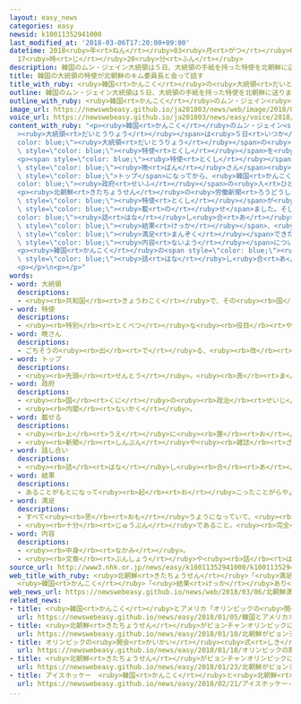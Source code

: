 ```yaml
---
layout: easy_news
categories: easy
newsid: k10011352941000
last_modified_at: '2018-03-06T17:20:00+09:00'
datetime: 2018<ruby>年<rt>ねん</rt></ruby>03<ruby>月<rt>がつ</rt></ruby>06<ruby>日<rt>にち</rt></ruby>
  17<ruby>時<rt>じ</rt></ruby>20<ruby>分<rt>ふん</rt></ruby>
description: 韓国のムン・ジェイン大統領は５日、大統領の手紙を持った特使を北朝鮮に送りました。
title: 韓国の大統領の特使が北朝鮮のキム委員長と会って話す
title_with_ruby: <ruby>韓国<rt>かんこく</rt></ruby>の<ruby>大統領<rt>だいとうりょう</rt></ruby>の<ruby>特使<rt>とくし</rt></ruby>が<ruby>北朝鮮<rt>きたちょうせん</rt></ruby>のキム<ruby>委員長<rt>いいんちょう</rt></ruby>と<ruby>会<rt>あ</rt></ruby>って<ruby>話<rt>はな</rt></ruby>す
outline: 韓国のムン・ジェイン大統領は５日、大統領の手紙を持った特使を北朝鮮に送りました。
outline_with_ruby: <ruby>韓国<rt>かんこく</rt></ruby>のムン・ジェイン<ruby>大統領<rt>だいとうりょう</rt></ruby>は<ruby>５日<rt>いつか</rt></ruby>、<ruby>大統領<rt>だいとうりょう</rt></ruby>の<ruby>手紙<rt>てがみ</rt></ruby>を<ruby>持<rt>も</rt></ruby>った<ruby>特使<rt>とくし</rt></ruby>を<ruby>北朝鮮<rt>きたちょうせん</rt></ruby>に<ruby>送<rt>おく</rt></ruby>りました。
image_url: https://newswebeasy.github.io/ja201803/news/web/image/2018/03/06/K10011352941_1803060918_1803060921_01_03.jpg
voice_url: https://newswebeasy.github.io/ja201803/news/easy/voice/2018/03/06/k10011352941000.mp3
content_with_ruby: "<p><ruby>韓国<rt>かんこく</rt></ruby>のムン・ジェイン<span style=\"color: blue;\"\
  ><ruby>大統領<rt>だいとうりょう</rt></ruby></span>は<ruby>５日<rt>いつか</rt></ruby>、<span style=\"\
  color: blue;\"><ruby>大統領<rt>だいとうりょう</rt></ruby></span>の<ruby>手紙<rt>てがみ</rt></ruby>を<ruby>持<rt>も</rt></ruby>った<span\
  \ style=\"color: blue;\"><ruby>特使<rt>とくし</rt></ruby></span>を<ruby>北朝鮮<rt>きたちょうせん</rt></ruby>に<ruby>送<rt>おく</rt></ruby>りました。</p>\n\
  <p><span style=\"color: blue;\"><ruby>特使<rt>とくし</rt></ruby></span>は、ピョンヤンで<ruby>北朝鮮<rt>きたちょうせん</rt></ruby>のキム・ジョンウン<ruby>朝鮮労働党委員長<rt>ちょうせんろうどうとういいんちょう</rt></ruby>と<ruby>会<rt>あ</rt></ruby>って<ruby>話<rt>はなし</rt></ruby>をしました。そのあと<ruby>一緒<rt>いっしょ</rt></ruby>に<span\
  \ style=\"color: blue;\"><ruby>晩<rt>ばん</rt></ruby>さん</span><ruby>会<rt>かい</rt></ruby>に<ruby>出席<rt>しゅっせき</rt></ruby>しました。キム<ruby>委員長<rt>いいんちょう</rt></ruby>が<ruby>北朝鮮<rt>きたちょうせん</rt></ruby>の<span\
  \ style=\"color: blue;\">トップ</span>になってから、<ruby>韓国<rt>かんこく</rt></ruby>の<span style=\"\
  color: blue;\"><ruby>政府<rt>せいふ</rt></ruby></span>の<ruby>人<rt>ひと</rt></ruby>と<ruby>会<rt>あ</rt></ruby>ったのは<ruby>初<rt>はじ</rt></ruby>めてです。</p>\n\
  <p><ruby>北朝鮮<rt>きたちょうせん</rt></ruby>の<ruby>労働新聞<rt>ろうどうしんぶん</rt></ruby>は<ruby>６日<rt>むいか</rt></ruby>、キム<ruby>委員長<rt>いいんちょう</rt></ruby>と<span\
  \ style=\"color: blue;\"><ruby>特使<rt>とくし</rt></ruby></span>が<ruby>話<rt>はな</rt></ruby>しているときの<ruby>写真<rt>しゃしん</rt></ruby>など１０<ruby>枚<rt>まい</rt></ruby>を<span\
  \ style=\"color: blue;\"><ruby>載<rt>の</rt></ruby>せ</span>ました。そして「<span style=\"\
  color: blue;\"><ruby>話<rt>はな</rt></ruby>し<ruby>合<rt>あ</rt></ruby>い</span>の<span\
  \ style=\"color: blue;\"><ruby>結果<rt>けっか</rt></ruby></span>、<ruby>韓国<rt>かんこく</rt></ruby>と<ruby>意見<rt>いけん</rt></ruby>が<ruby>合<rt>あ</rt></ruby>って<span\
  \ style=\"color: blue;\"><ruby>満足<rt>まんぞく</rt></ruby></span>できた」と<ruby>伝<rt>つた</rt></ruby>えましたが、<ruby>意見<rt>いけん</rt></ruby>の<span\
  \ style=\"color: blue;\"><ruby>内容<rt>ないよう</rt></ruby></span>については<ruby>書<rt>か</rt></ruby>いていません。</p>\n\
  <p><ruby>韓国<rt>かんこく</rt></ruby>の<span style=\"color: blue;\"><ruby>政府<rt>せいふ</rt></ruby></span>と<ruby>関係<rt>かんけい</rt></ruby>がある<ruby>人<rt>ひと</rt></ruby>は「<ruby>残念<rt>ざんねん</rt></ruby>な<span\
  \ style=\"color: blue;\"><ruby>話<rt>はな</rt></ruby>し<ruby>合<rt>あ</rt></ruby>い</span>にはならなかった」と<ruby>話<rt>はな</rt></ruby>しました。</p>\n\
  <p></p>\n<p></p>"
words:
- word: 大統領
  descriptions:
  - <ruby><rb>共和国</rb><rt>きょうわこく</rt></ruby>で、その<ruby><rb>国</rb><rt>くに</rt></ruby>を<ruby><rb>代表</rb><rt>だいひょう</rt></ruby>する<ruby><rb>人</rb><rt>ひと</rt></ruby>。
- word: 特使
  descriptions:
  - <ruby><rb>特別</rb><rt>とくべつ</rt></ruby>な<ruby><rb>役目</rb><rt>やくめ</rt></ruby>をもった<ruby><rb>使者</rb><rt>ししゃ</rt></ruby>。
- word: 晩さん
  descriptions:
  - ごちそうの<ruby><rb>出</rb><rt>で</rt></ruby>る、<ruby><rb>改</rb><rt>あらた</rt></ruby>まった<ruby><rb>夕食</rb><rt>ゆうしょく</rt></ruby>。
- word: トップ
  descriptions:
  - <ruby><rb>先頭</rb><rt>せんとう</rt></ruby>。<ruby><rb>真</rb><rt>ま</rt></ruby>っ<ruby><rb>先</rb><rt>さき</rt></ruby>。<ruby><rb>一番</rb><rt>いちばん</rt></ruby>。
- word: 政府
  descriptions:
  - <ruby><rb>国</rb><rt>くに</rt></ruby>の<ruby><rb>政治</rb><rt>せいじ</rt></ruby>を<ruby><rb>行</rb><rt>おこな</rt></ruby>うところ。
  - <ruby><rb>内閣</rb><rt>ないかく</rt></ruby>。
- word: 載せる
  descriptions:
  - <ruby><rb>上</rb><rt>うえ</rt></ruby>に<ruby><rb>置</rb><rt>お</rt></ruby>く。
  - <ruby><rb>新聞</rb><rt>しんぶん</rt></ruby>や<ruby><rb>雑誌</rb><rt>ざっし</rt></ruby>などの<ruby><rb>記事</rb><rt>きじ</rt></ruby>にする。
- word: 話し合い
  descriptions:
  - <ruby><rb>話</rb><rt>はな</rt></ruby>し<ruby><rb>合</rb><rt>あ</rt></ruby>うこと。<ruby><rb>相談</rb><rt>そうだん</rt></ruby>。
- word: 結果
  descriptions:
  - あることがもとになって<ruby><rb>起</rb><rt>お</rt></ruby>こったことがらやようす。
- word: 満足
  descriptions:
  - すべて<ruby><rb>思</rb><rt>おも</rt></ruby>うようになっていて、<ruby><rb>不平</rb><rt>ふへい</rt></ruby>や<ruby><rb>不満</rb><rt>ふまん</rt></ruby>のないこと。
  - <ruby><rb>十分</rb><rt>じゅうぶん</rt></ruby>であること。<ruby><rb>完全</rb><rt>かんぜん</rt></ruby>。
- word: 内容
  descriptions:
  - <ruby><rb>中身</rb><rt>なかみ</rt></ruby>。
  - <ruby><rb>文章</rb><rt>ぶんしょう</rt></ruby>や<ruby><rb>話</rb><rt>はなし</rt></ruby>によって、<ruby><rb>表</rb><rt>あらわ</rt></ruby>されたもの。
source_url: http://www3.nhk.or.jp/news/easy/k10011352941000/k10011352941000.html
web_title_with_ruby: <ruby>北朝鮮<rt>きたちょうせん</rt></ruby>「<ruby>満足<rt>まんぞく</rt></ruby>いく<ruby>合意<rt>ごうい</rt></ruby>」
  <ruby>韓国<rt>かんこく</rt></ruby>「<ruby>結果<rt>けっか</rt></ruby>あり<ruby>失望<rt>しつぼう</rt></ruby>させるものでない」
web_news_url: https://newswebeasy.github.io/news/web/2018/03/06/北朝鮮満足いく合意-韓国結果あり失望させるものでない
related_news:
- title: <ruby>韓国<rt>かんこく</rt></ruby>とアメリカ「オリンピックの<ruby>間<rt>あいだ</rt></ruby>は<ruby>軍<rt>ぐん</rt></ruby>の<ruby>訓練<rt>くんれん</rt></ruby>をしない」
  url: https://newswebeasy.github.io/news/easy/2018/01/05/韓国とアメリカオリンピックの間は軍の訓練をしない
- title: <ruby>北朝鮮<rt>きたちょうせん</rt></ruby>がピョンチャンオリンピックに<ruby>出<rt>で</rt></ruby>ることになる
  url: https://newswebeasy.github.io/news/easy/2018/01/10/北朝鮮がピョンチャンオリンピックに出ることになる
- title: オリンピックの<ruby>開会<rt>かいかい</rt></ruby><ruby>式<rt>しき</rt></ruby>　<ruby>韓国<rt>かんこく</rt></ruby>と<ruby>北朝鮮<rt>きたちょうせん</rt></ruby>の<ruby>選手<rt>せんしゅ</rt></ruby>は<ruby>一緒<rt>いっしょ</rt></ruby>に<ruby>歩<rt>ある</rt></ruby>く
  url: https://newswebeasy.github.io/news/easy/2018/01/18/オリンピックの開会式-韓国と北朝鮮の選手は一緒に歩く
- title: <ruby>北朝鮮<rt>きたちょうせん</rt></ruby>がピョンチャンオリンピックに２２<ruby>人<rt>にん</rt></ruby>の<ruby>選手<rt>せんしゅ</rt></ruby>を<ruby>送<rt>おく</rt></ruby>る
  url: https://newswebeasy.github.io/news/easy/2018/01/23/北朝鮮がピョンチャンオリンピックに22人の選手を送る
- title: アイスホッケー　<ruby>韓国<rt>かんこく</rt></ruby>と<ruby>北朝鮮<rt>きたちょうせん</rt></ruby>のチームの<ruby>試合<rt>しあい</rt></ruby>が<ruby>全部<rt>ぜんぶ</rt></ruby><ruby>終<rt>お</rt></ruby>わる
  url: https://newswebeasy.github.io/news/easy/2018/02/21/アイスホッケー-韓国と北朝鮮のチームの試合が全部終わる
...
```

